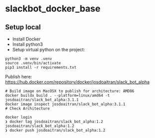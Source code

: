# slackbot_docker_base

## Setup local
- Install Docker
- Install python3
- Setup virtual python on the project:
```commandline
python3 -m venv .venv
source .venv/bin/activate
pip3 install -r requirements.txt
```

Publish here: https://hub.docker.com/repository/docker/josdoaitran/slack_bot_alpha

```agsl
# Build image on MacOSX to publish for architecture: AMD86
docker buildx build . --platform=linux/amd64 -t josdoaitran/slack_bot_alpha:3.1.1
docker image inspect josdoaitran/slack_bot_alpha:3.1.1
# Check Architecture 
```

```
docker login
❯ docker tag josdoaitran/slack_bot_alpha:1.2 josdoaitran/slack_bot_alpha:1.2
❯ docker push josdoaitran/slack_bot_alpha:1.2
```